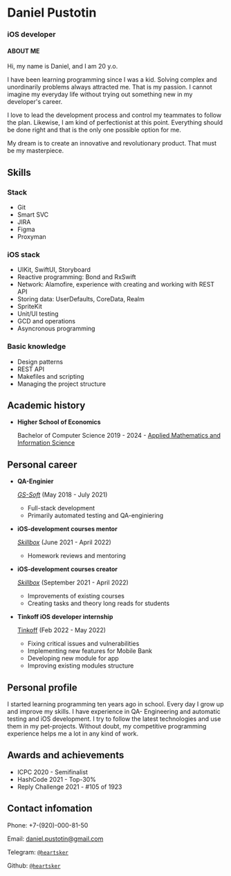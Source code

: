 # Daniel Pustotin
### iOS developer

#### ABOUT ME
Hi, my name is Daniel, and I am 20 y.o.

I have been learning programming since I was a kid. Solving complex and unordinarily problems always attracted me. That is my passion. I cannot imagine my everyday life without trying out something new in my developer's career.

I love to lead the development process and control my teammates to follow the plan. Likewise, I am kind of perfectionist at this point. Everything should be done right and that is the only one possible option for me.

My dream is to create an innovative and revolutionary product. That must be my masterpiece.

## Skills
### Stack
- Git
- Smart SVC
- JIRA
- Figma
- Proxyman

### iOS stack
- UIKit, SwiftUI, Storyboard
- Reactive programming: Bond and RxSwift
- Network: Alamofire, experience with creating and working with REST API
- Storing data: UserDefaults, CoreData, Realm
- SpriteKit
- Unit/UI testing
- GCD and operations
- Asyncronous programming

### Basic knowledge
- Design patterns
- REST API
- Makefiles and scripting
- Managing the project structure

## Academic history
- **Higher School of Economics**

    Bachelor of Computer Science 2019 - 2024 - [Applied Mathematics and Information Science](https://www.hse.ru/en/ba/ami/)

## Personal career

- **QA-Enginier**

    [*GS-Soft*](https://www.gs-soft.com/CMS/en/) (May 2018 - July 2021)

    - Full-stack development
    - Primarily automated testing and QA-enginiering

- **iOS-development courses mentor**
    
    [*Skillbox*](https://skillbox.ru) (June 2021 - April 2022)
    
    - Homework reviews and mentoring

- **iOS-development courses creator**

    [*Skillbox*](https://skillbox.ru) (September 2021 - April 2022)

    - Improvements of existing courses
    - Creating tasks and theory long reads for students

- **Tinkoff iOS developer internship**

    [Tinkoff](https://www.tinkoff.ru) (Feb 2022 - May 2022)

    - Fixing critical issues and vulnerabilities
    - Implementing new features for Mobile Bank
    - Developing new module for app
    - Improving existing modules structure

## Personal profile
I started learning programming ten years ago in school. Every day I grow up and improve my skills. I have experience in QA- Engineering and automatic testing and iOS development. I try to follow the latest technologies and
use them in my pet-projects. Without doubt, my competitive programming experience helps me a lot in any kind of work.

## Awards and achievements
- ICPC 2020 - Semifinalist
- HashCode 2021 - Top-30%
- Reply Challenge 2021 - #105 of 1923

## Contact infomation
Phone: +7-(920)-000-81-50

Email: daniel.pustotin@gmail.com

Telegram: [<ins>`@heartsker`<ins>](https://t.me/heartsker)

Github: [<ins>`@heartsker`<ins>](https://github.com/heartsker)